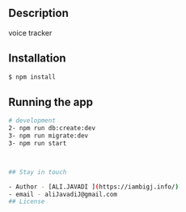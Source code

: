 ## Description
voice tracker

## Installation

```bash
$ npm install
```

## Running the app

```bash
# development
2- npm run db:create:dev 
3- npm run migrate:dev
3- npm run start



## Stay in touch

- Author - [ALI.JAVADI ](https://iambigj.info/)
- email - aliJavadiJ@gmail.com
## License
